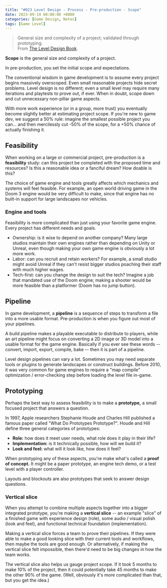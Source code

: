 ```yaml
---
title: "#023 Level Design - Process - Pre-production - Scope"
date: 2023-09-19 00:00:00 +0800
categories: [Game Design, Notes]
tags: [Game Level]
---
```


> General size and complexity of a project; validated through prototyping.<br>
> From [The Level Design Book](https://book.leveldesignbook.com/).

**Scope** is the general size and complexity of a project. 

In pre-production, you set the initial scope and expectations.

The conventional wisdom in game development is to assume every project begins massively overscoped. Even small reasonable projects hide secret problems. Level design is no different; even a small level may require many iterations and playtests to prove out, if ever. When in doubt, scope down and cut unnecessary non-pillar game aspects.

With more work experience (or in a group, more trust) you eventually become slightly better at estimating project scope. If you're new to game dev, we suggest a 50% rule: imagine the smallest possible project you can... and then mercilessly cut -50% of the scope, for a +50% chance of actually finishing it.

## Feasibility
When working on a large or commercial project, pre-production is a **feasibility** study: can this project be completed with the proposed time and resources? Is this a reasonable idea or a fanciful dream? How doable is this?

The choice of game engine and tools greatly affects which mechanics and systems will feel feasible. For example, an open world driving game in the Doom 3 engine would be very difficult to make, since that engine has no built-in support for large landscapes nor vehicles.

### Engine and tools
Feasibility is more complicated than just using your favorite game engine. Every project has different needs and goals.
- Ownership: is it wise to depend on another company? Many large studios maintain their own engines rather than depending on Unity or Unreal, even though making your own game engine is obviously a lot more work.
- Labor: can you recruit and retain workers? For example, a small studio might avoid Unreal if they can't resist bigger studios poaching their staff with much higher wages.
- Tech-first: can you change the design to suit the tech? Imagine a job that mandated use of the Doom engine; making a shooter would be more feasible than a platformer (Doom has no jump button).

## Pipeline
In game development, a **pipeline** is a sequence of steps to transform a file into a more usable format. Pre-production is when you figure out most of your pipelines.

A build pipeline makes a playable executable to distribute to players, while an art pipeline might focus on converting a 2D image or 3D model into a usable format for the game engine. Basically if you ever see these words -- convert, import, export, compile, bake -- then it is part of a pipeline.

Level design pipelines can vary a lot. Sometimes you may need separate tools or plugins to generate landscapes or construct buildings. Before 2010, it was very common for game engines to require a "map compile" optimization / error-checking step before loading the level file in-game.

## Prototyping
Perhaps the best way to assess feasibility is to make a **prototype,** a small focused project that answers a question.

In 1997, Apple researchers Stephanie Houde and Charles Hill published a famous paper called "What Do Prototypes Prototype?". Houde and Hill define three general categories of prototypes:
- **Role:** how does it meet user needs, what role does it play in their life?
- **Implementation:** is it technically possible, how will we build it?
- **Look and feel:** what will it look like, how does it feel?

When prototyping any of these aspects, you're make what's called a **proof of concept.** It might be a paper prototype, an engine tech demo, or a test level with a player controller.

Layouts and blockouts are also prototypes that seek to answer design questions.

### Vertical slice
When you attempt to combine multiple aspects together into a bigger integrated prototype, you're making a **vertical slice** -- an example "slice" of a finished game with experience design (role), some audio / visual polish (look and feel), and functional technical foundation (implementation).

Making a vertical slice forces a team to prove their pipelines. If they were able to make a good looking slice with their current tools and workflows, then maybe the tools are good enough. Or alternatively, if making the vertical slice felt impossible, then there'd need to be big changes in how the team works.

The vertical slice also helps us gauge project scope. If it took 5 months to make 10% of the project, then it could potentially take 45 months to make the other 90% of the game. (Well, obviously it's more complicated than that, but you get the idea.)
